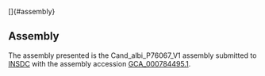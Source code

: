 []{#assembly}

Assembly
--------

The assembly presented is the Cand\_albi\_P76067\_V1 assembly submitted
to [INSDC](http://www.insdc.org) with the assembly accession
[GCA\_000784495.1](http://www.ebi.ac.uk/ena/data/view/GCA_000784495.1).
